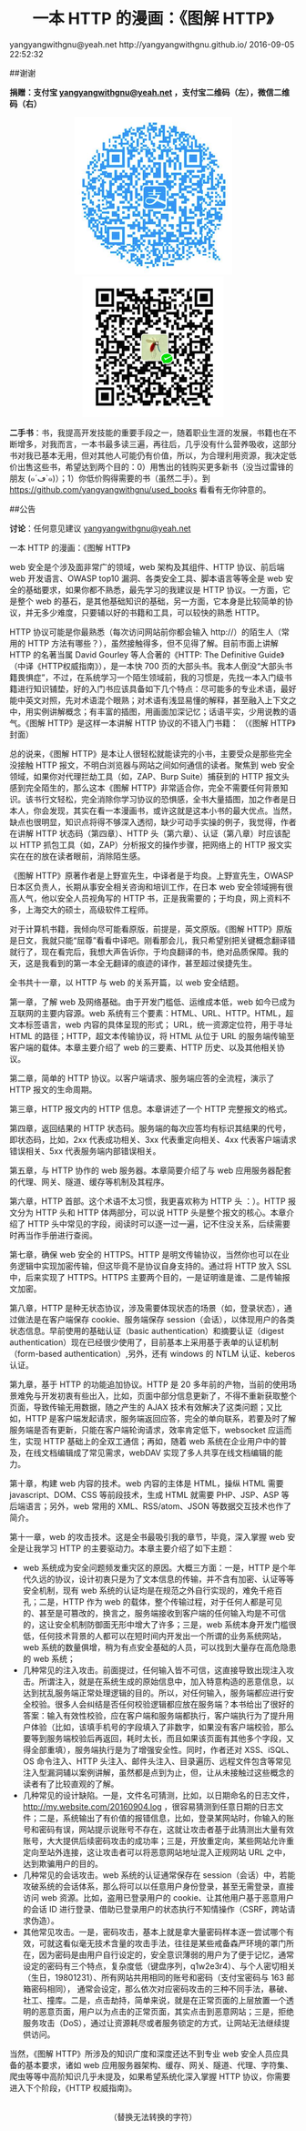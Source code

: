<h1 align="center">一本 HTTP 的漫画：《图解 HTTP》</h1>
yangyangwithgnu@yeah.net  
http://yangyangwithgnu.github.io/  
2016-09-05 22:52:32


##谢谢

**捐赠：支付宝 yangyangwithgnu@yeah.net ，支付宝二维码（左），微信二维码（右）**
<div align="center">
<img src="https://raw.githubusercontent.com/yangyangwithgnu/yangyangwithgnu.github.io/master/pics/alipay_donate_qr.png" alt=""/>
<img src="https://raw.githubusercontent.com/yangyangwithgnu/yangyangwithgnu.github.io/master/pics/wechat_donate_qr.png" alt=""/><br>
</div>

**二手书**：书，我提高开发技能的重要手段之一，随着职业生涯的发展，书籍也在不断增多，对我而言，一本书最多读三遍，再往后，几乎没有什么营养吸收，这部分书对我已基本无用，但对其他人可能仍有价值，所以，为合理利用资源，我决定低价出售这些书，希望达到两个目的：0）用售出的钱购买更多新书（没当过雷锋的朋友 (๑´ڡ`๑)）；1）你低价购得需要的书（虽然二手）。到 https://github.com/yangyangwithgnu/used_books 看看有无你钟意的。


##公告

**讨论**：任何意见建议 yangyangwithgnu@yeah.net  



一本 HTTP 的漫画：《图解 HTTP》

web 安全是个涉及面非常广的领域，web 架构及其组件、HTTP 协议、前后端 web 开发语言、OWASP top10 漏洞、各类安全工具、脚本语言等等全是 web 安全的基础要求，如果你都不熟悉，最先学习的我建议是 HTTP 协议。一方面，它是整个 web 的基石，是其他基础知识的基础，另一方面，它本身是比较简单的协议，并无多少难度，只要辅以好的书籍和工具，可以较快的熟悉 HTTP。

HTTP 协议可能是你最熟悉（每次访问网站前你都会输入 http://）的陌生人（常用的 HTTP 方法有哪些？），虽然接触得多，但不见得了解。目前市面上讲解 HTTP 的名著当属 David Gourley 等人合著的《HTTP: The Definitive Guide》（中译《HTTP权威指南》），是一本快 700 页的大部头书。我本人倒没“大部头书籍畏惧症”，不过，在系统学习一个陌生领域前，我的习惯是，先找一本入门级书籍进行知识铺垫，好的入门书应该具备如下几个特点：尽可能多的专业术语，最好能中英文对照，先对术语混个眼熟；对术语有浅显易懂的解释，甚至融入上下文之中，用实例讲解概念；有丰富的插图，用画面加深记忆；话语平实，少用说教的语气。《图解 HTTP》是这样一本讲解 HTTP 协议的不错入门书籍：
（《图解 HTTP》封面）

总的说来，《图解 HTTP》是本让人很轻松就能读完的小书，主要受众是那些完全没接触 HTTP 报文，不明白浏览器与网站之间如何通信的读者。聚焦到 web 安全领域，如果你对代理拦劫工具（如，ZAP、Burp Suite）捕获到的 HTTP 报文头感到完全陌生的，那么这本《图解 HTTP》非常适合你，完全不需要任何背景知识。该书行文轻松，完全消除你学习协议的恐惧感，全书大量插图，加之作者是日本人，你会发现，其实在看一本漫画书，或许这就是这本小书的最大优点。当然，缺点也很明显，知识点将得不够深入透彻，缺少可动手实操的例子，我觉得，作者在讲解 HTTP 状态码（第四章）、HTTP 头（第六章）、认证（第八章）时应该配以 HTTP 抓包工具（如，ZAP）分析报文的操作步骤，把网络上的 HTTP 报文实实在在的放在读者眼前，消除陌生感。

《图解 HTTP》原著作者是上野宣先生，中译者是于均良。上野宣先生，OWASP 日本区负责人，长期从事安全相关咨询和培训工作，在日本 web 安全领域拥有很高人气，他以安全人员视角写的 HTTP 书，正是我需要的；于均良，网上资料不多，上海交大的硕士，高级软件工程师。

对于计算机书籍，我倾向尽可能看原版，前提是，英文原版。《图解 HTTP》原版是日文，我就只能“屈尊”看看中译吧。刚看那会儿，我只希望别把关键概念翻译错就行了，现在看完后，我想大声告诉你，于均良翻译的书，绝对品质保障。我的天，这是我看到的第一本全无翻译的痕迹的译作，甚至超过侯捷先生。

全书共十一章，以 HTTP 与 web 的关系开篇，以 web 安全结题。

第一章，了解 web 及网络基础。由于开发门槛低、运维成本低，web 如今已成为互联网的主要内容源。web 系统有三个要素：HTML、URL、HTTP。HTML，超文本标签语言，web 内容的具体呈现的形式；
URL，统一资源定位符，用于寻址 HTML 的路径；HTTP，超文本传输协议，将 HTML 从位于 URL 的服务端传输至客户端的载体。本章主要介绍了 web 的三要素、HTTP 历史、以及其他相关协议。

第二章，简单的 HTTP 协议。以客户端请求、服务端应答的全流程，演示了 HTTP 报文的生命周期。

第三章，HTTP 报文内的 HTTP 信息。本章讲述了一个 HTTP 完整报文的格式。

第四章，返回结果的 HTTP 状态码。服务端的每次应答均有标识其结果的代号，即状态码，比如，2xx 代表成功相关、3xx 代表重定向相关、4xx 代表客户端请求错误相关、5xx 代表服务端内部错误相关。

第五章，与 HTTP 协作的 web 服务器。本章简要介绍了与 web 应用服务器配套的代理、网关、隧道、缓存等机制及其程序。

第六章，HTTP 首部。这个术语不太习惯，我更喜欢称为 HTTP 头 ：）。HTTP 报文分为 HTTP 头和 HTTP 体两部分，可以说 HTTP 头是整个报文的核心。本章介绍了 HTTP 头中常见的字段，阅读时可以逐一过一遍，记不住没关系，后续需要时再当作手册进行查阅。

第七章，确保 web 安全的 HTTPS。HTTP 是明文传输协议，当然你也可以在业务逻辑中实现加密传输，但这毕竟不是协议自身支持的。通过将 HTTP 放入 SSL 中，后来实现了 HTTPS。HTTPS 主要两个目的，一是证明谁是谁、二是传输报文加密。

第八章，HTTP 是种无状态协议，涉及需要体现状态的场景（如，登录状态），通过做法是在客户端保存 cookie、服务端保存 session（会话），以体现用户的各类状态信息。早前使用的基础认证（basic authentication）和摘要认证（digest authentication）现在已经很少使用了，目前基本上采用基于表单的认证机制（form-based authentication）,另外，还有 windows 的 NTLM 认证、keberos 认证。

第九章，基于 HTTP 的功能追加协议。HTTP 是 20 多年前的产物，当前的使用场景难免与开发初衷有些出入，比如，页面中部分信息更新了，不得不重新获取整个页面，导致传输无用数据，随之产生的 AJAX 技术有效解决了这类问题；又比如，HTTP 是客户端发起请求，服务端返回应答，完全的单向联系，若要及时了解服务端是否有更新，只能在客户端轮询请求，效率肯定低下，websocket 应运而生，实现 HTTP 基础上的全双工通信；再如，随着 web 系统在企业用户中的普及，在线文档编辑成了常见需求，webDAV 实现了多人共享在线文档编辑的能力。

第十章，构建 web 内容的技术。web 内容的主体是 HTML，操纵 HTML 需要 javascript、DOM、CSS 等前段技术，生成 HTML 就需要 PHP、JSP、ASP 等后端语言；另外，web 常用的 XML、RSS/atom、JSON 等数据交互技术也作了简介。

第十一章，web 的攻击技术。这是全书最吸引我的章节，毕竟，深入掌握 web 安全是让我学习 HTTP 的主要驱动力。本章主要介绍了如下主题：
* web 系统成为安全问题频发重灾区的原因。大概三方面：一是，HTTP 是个年代久远的协议，设计初衷只是为了文本信息的传输，并不含有加密、认证等等安全机制，现有 web 系统的认证均是在规范之外自行实现的，难免千疮百孔；二是，HTTP 作为 web 的载体，整个传输过程，对于任何人都是可见的、甚至是可篡改的，换言之，服务端接收到客户端的任何输入均是不可信的，这让安全机制防御面无形中增大了许多；三是，web 系统本身开发门槛很低，任何技术背景的人都可以在短时间内开发出一个所谓的业务系统网站，web 系统的数量俱增，稍为有点安全基础的人员，可以找到大量存在高危隐患的 web 系统；
* 几种常见的注入攻击。前面提过，任何输入皆不可信，这直接导致出现注入攻击。所谓注入，就是在系统生成的原始信息中，加入特意构造的恶意信息，以达到扰乱服务端正常处理逻辑的目的。所以，对任何输入，服务端都应进行安全校验。很多人会纠结是否任何校验逻辑都应放在服务端？本书给出了很好的答案：输入有效性校验，应在客户端和服务端都执行，客户端执行为了提升用户体验（比如，该填手机号的字段填入了非数字，如果没有客户端校验，那么要等到服务端校验后再返回，耗时太长，而且如果该页面有其他多个字段，又得全部重填），服务端执行是为了增强安全性。同时，作者还对 XSS、iSQL、OS 命令注入、HTTP 头注入、邮件头注入、目录遍历、远程文件包含等常见注入型漏洞辅以案例讲解，虽然都是点到为止，但，让从未接触过这些概念的读者有了比较直观的了解。
* 几种常见的设计缺陷。一是，文件名可猜测，比如，以日期命名的日志文件，http://my.website.com/20160904.log ，很容易猜测到任意日期的日志文件；二是，系统输出了有价值的报错信息，比如，登录某网站时，你输入的账号和密码有误，网站提示说账号不存在，这就让攻击者基于此猜测出大量有效账号，大大提供后续密码攻击的成功率；三是，开放重定向，某些网站允许重定向至站外连接，这让攻击者可以将恶意网站地址混入正规网站 URL 之中，达到欺骗用户的目的。
* 几种常见的会话攻击。web 系统的认证通常保存在 session（会话）中，若能攻破系统的会话体系，那么将可以以任意用户身份登录，甚至无需登录，直接访问 web 资源。比如，盗用已登录用户的 cookie、让其他用户基于恶意用户的会话 ID 进行登录、借助已登录用户的状态执行不知情操作（CSRF，跨站请求伪造）。
* 其他常见攻击。一是，密码攻击，基本上就是拿大量密码样本逐一尝试哪个有效，可就这看似毫无技术含量的攻击手法，往往是某些戒备森严环境的罩门所在，因为密码是由用户自行设定的，安全意识薄弱的用户为了便于记忆，通常设定的密码有三个特点，复杂度低（键盘序列，q1w2e3r4）、与个人密切相关（生日，19801231）、所有网站共用相同的账号和密码（支付宝密码与 163 邮箱密码相同），
通常会设定，那么依次对应密码攻击的三种不同手法，暴破、社工、撞库。二是，点击劫持，简单来说，就是在正常页面的上层放置一个透明的恶意页面，用户以为点击的正常页面，其实点击到恶意网站；三是，拒绝服务攻击（DoS），通过让资源耗尽或者服务锁定的方式，让网站无法继续提供访问。

当然，《图解 HTTP》所涉及的知识广度和深度还达不到专业 web 安全人员应具备的基本要求，诸如 web 应用服务器架构、缓存、网关、隧道、代理、字符集、爬虫等等中高阶知识几乎未提及，如果希望系统化深入掌握 HTTP 协议，你需要进入下个阶段，《HTTP 权威指南》。





<div align="center">
<img src="https://github.com/yangyangwithgnu/hanz2piny/blob/master/doc/pics/%E6%9B%BF%E6%8D%A2%E6%97%A0%E6%B3%95%E8%BD%AC%E6%8D%A2%E7%9A%84%E5%AD%97%E7%AC%A6.jpg" alt=""/><br />
（替换无法转换的字符）
</div>


